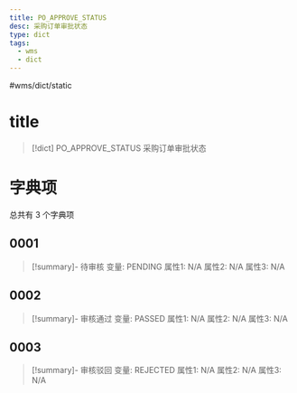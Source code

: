 ```yaml
---
title: PO_APPROVE_STATUS
desc: 采购订单审批状态
type: dict
tags:
  - wms
  - dict
---
```

#wms/dict/static

# title
>[!dict] PO_APPROVE_STATUS
> 采购订单审批状态

# 字典项
总共有 3 个字典项
## 0001
>[!summary]- 待审核
>变量: PENDING
>属性1: N/A
>属性2: N/A
>属性3: N/A

## 0002
>[!summary]- 审核通过
>变量: PASSED
>属性1: N/A
>属性2: N/A
>属性3: N/A

## 0003
>[!summary]- 审核驳回
>变量: REJECTED
>属性1: N/A
>属性2: N/A
>属性3: N/A
